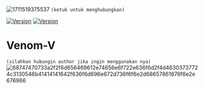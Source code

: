![1711519375537](https://github.com/FakeAXL00/Venom-V/assets/164671698/42ba4a03-013f-4898-87ad-bf7b2516c3ac)
``(ketuk untuk menghubungkan)`` 

[![Version](https://img.shields.io/badge/FakeAXL-00-brightgreen.svg?maxAge=259200)]()
[![Version](https://img.shields.io/badge/NamePack-:VenomV-brightgreen.svg?maxAge=259200)]()

# Venom-V 
``(silahkan hubungin author jika ingin menggunakan nya)`` 
![68747470733a2f2f6d656469612e74656e6f722e636f6d2f4d46303737724c3130546b41414141642f636f6d696e672d736f6f6e2d68657861676f6e2e676966](https://github.com/FakeAXL00/Venom-V/assets/164671698/05b7dcb1-1c55-47af-8a1a-5cb3e9faa3b2)
